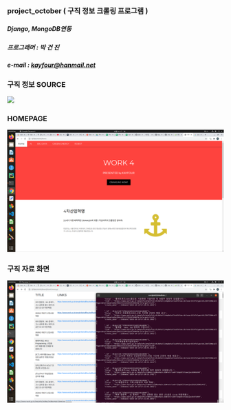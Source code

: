 ### project_october ( 구직 정보 크롤링 프로그램 )
##### Django, MongoDB연동

##### 프로그래머 : 박 건 진 
##### e-mail : kayfour@hanmail.net

### 구직 정보 SOURCE
<img src="https://github.com/kayfour/project_october/blob/master/datas/source.png">

###
### HOMEPAGE
<img src="https://github.com/kayfour/project_october/blob/master/datas/homepage.png">

###
### 구직 자료 화면
<img src="https://github.com/kayfour/project_october/blob/master/datas/listwithmongo.png">
  
  
